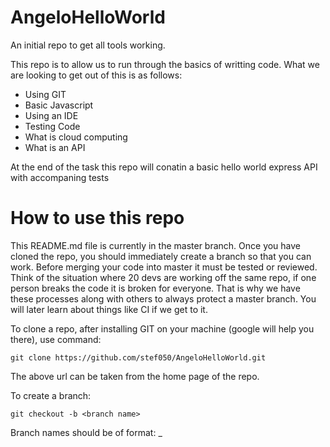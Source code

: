 # AngeloHelloWorld
An initial repo to get all tools working.

This repo is to allow us to run through the basics of writting code. What we are looking to get out of this is as follows:

* Using GIT
* Basic Javascript
* Using an IDE
* Testing Code
* What is cloud computing
* What is an API

At the end of the task this repo will conatin a basic hello world express API with accompaning tests

# How to use this repo

This README.md file is currently in the master branch. Once you have cloned the repo, you should immediately create a branch
so that you can work. Before merging your code into master it must be tested or reviewed. Think of the situation where 20 devs are working off the same repo, if one person breaks the code it is broken for everyone. That is why we have these processes along with others to always protect a master branch. You will later learn about things like CI if we get to it.

To clone a repo, after installing GIT on your machine (google will help you there), use command:

`git clone https://github.com/stef050/AngeloHelloWorld.git`

The above url can be taken from the home page of the repo.

To create a branch:

`git checkout -b <branch name>`

Branch names should be of format:
<Trello Ticket Number>_<Description-Of-Task>

